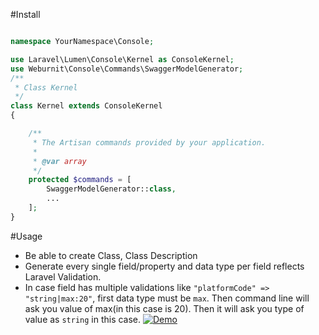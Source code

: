 #Install
```php

namespace YourNamespace\Console;

use Laravel\Lumen\Console\Kernel as ConsoleKernel;
use Weburnit\Console\Commands\SwaggerModelGenerator;
/**
 * Class Kernel
 */
class Kernel extends ConsoleKernel
{

    /**
     * The Artisan commands provided by your application.
     *
     * @var array
     */
    protected $commands = [
        SwaggerModelGenerator::class,
        ...
    ];
}
```
#Usage
* Be able to create Class, Class Description
* Generate every single field/property and data type per field reflects Laravel Validation.
* In case field has multiple validations like `"platformCode" => "string|max:20"`, first data type must be `max`. Then command line will ask you value of max(in this case is 20). Then it will ask you type of value as `string` in this case.
[![Demo](https://i.gyazo.com/64e34fa744b95cc01d29a546161ed69c.gif)](https://gyazo.com/64e34fa744b95cc01d29a546161ed69c)
